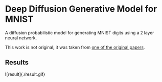 # Deep Diffusion Generative Model for MNIST

A diffusion probabilistic model for generating MNIST digits using a 2 layer neural network.

This work is not original, it was taken from [one of the original papers](https://arxiv.org/abs/2006.11239).

## Results

![result]{./result.gif}
